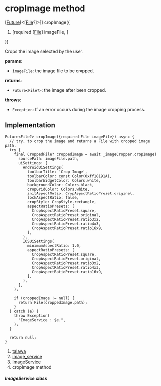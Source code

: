 
<div>

# cropImage method

</div>


[[Future](https://api.flutter.dev/flutter/dart-core/Future-class.html)[\<[[File](https://api.flutter.dev/flutter/dart-io/File-class.html)?]\>]]
cropImage({

1.  [required
    [[File](https://api.flutter.dev/flutter/dart-io/File-class.md)]
    imageFile, ]

})



Crops the image selected by the user.

**params**:

-   `imageFile`: the image file to be cropped.

**returns**:

-   `Future<File?>`: the image after been cropped.

**throws**:

-   `Exception`: If an error occurs during the image cropping process.



## Implementation

``` language-dart
Future<File?> cropImage({required File imageFile}) async {
  // try, to crop the image and returns a File with cropped image path.
  try {
    final CroppedFile? croppedImage = await _imageCropper.cropImage(
      sourcePath: imageFile.path,
      uiSettings: [
        AndroidUiSettings(
          toolbarTitle: 'Crop Image',
          toolbarColor: const Color(0xff18191A),
          toolbarWidgetColor: Colors.white,
          backgroundColor: Colors.black,
          cropGridColor: Colors.white,
          initAspectRatio: CropAspectRatioPreset.original,
          lockAspectRatio: false,
          cropStyle: CropStyle.rectangle,
          aspectRatioPresets: [
            CropAspectRatioPreset.square,
            CropAspectRatioPreset.original,
            CropAspectRatioPreset.ratio3x2,
            CropAspectRatioPreset.ratio4x3,
            CropAspectRatioPreset.ratio16x9,
          ],
        ),
        IOSUiSettings(
          minimumAspectRatio: 1.0,
          aspectRatioPresets: [
            CropAspectRatioPreset.square,
            CropAspectRatioPreset.original,
            CropAspectRatioPreset.ratio3x2,
            CropAspectRatioPreset.ratio4x3,
            CropAspectRatioPreset.ratio16x9,
          ],
        ),
      ],
    );

    if (croppedImage != null) {
      return File(croppedImage.path);
    }
  } catch (e) {
    throw Exception(
      "ImageService : $e.",
    );
  }

  return null;
}
```







1.  [talawa](../../index.md)
2.  [image_service](../../services_image_service/)
3.  [ImageService](../../services_image_service/ImageService-class.md)
4.  cropImage method

##### ImageService class







